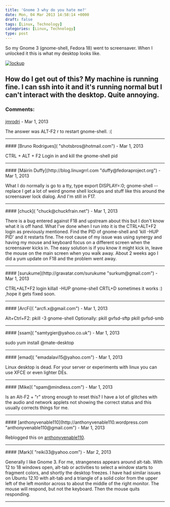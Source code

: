 ```yaml
---
title: 'Gnome 3 why do you hate me?'
date: Mon, 04 Mar 2013 14:58:14 +0000
draft: false
tags: [Linux, Technology]
categories: [Linux, Technology]
type: post
---
```


So my Gnome 3 (gnome-shell, Fedora 18) went to screensaver. When I unlocked it this is what my desktop looks like.

[![lockup](http://zeusville.files.wordpress.com/2013/03/lockup.png?w=549)](http://zeusville.files.wordpress.com/2013/03/lockup.png)

How do I get out of this? My machine is running fine. I can ssh into it and it's running normal but I can't interact with the desktop. Quite annoying.
---
### Comments:
####
[jmrodri](http://zeusville.wordpress.com/ "jmrodri@gmail.com") - <time datetime="2013-03-04 11:02:08">Mar 1, 2013</time>

The answer was ALT-F2 r to restart gnome-shell. :(
<hr />
####
[Bruno Rodrigues]( "shotsbros@hotmail.com") - <time datetime="2013-03-04 11:22:28">Mar 1, 2013</time>

CTRL + ALT + F2 Login in and kill the gnome-shell pid
<hr />
####
[Máirín Duffy](http://blog.linuxgrrl.com "duffy@fedoraproject.org") - <time datetime="2013-03-04 11:41:30">Mar 1, 2013</time>

What I do normally is go to a tty, type export DISPLAY=:0; gnome-shell --replace I get a lot of weird gnome shell lockups and stuff like this around the screensaver lock dialog. And I'm still in F17.
<hr />
####
[chuck]( "chuck@chuckfrain.net") - <time datetime="2013-03-04 11:50:51">Mar 1, 2013</time>

There is a bug entered against F18 and upstream about this but I don't know what it is off hand. What I've done when I run into it is the CTRL+ALT+F2 login as previously mentioned. Find the PID of gnome-shell and 'kill -HUP PID' and it restarts fine. The root cause of my issue was using synergy and having my mouse and keyboard focus on a different screen when the screensaver kicks in. The easy solution is if you know it might kick in, leave the mouse on the main screen when you walk away. About 2 weeks ago I did a yum update on F18 and the problem went away.
<hr />
####
[surukume](http://gravatar.com/surukume "surkum@gmail.com") - <time datetime="2013-03-04 12:18:43">Mar 1, 2013</time>

CTRL+ALT+F2 login killall -HUP gnome-shell CRTL+D sometimes it works :) ,hope it gets fixed soon.
<hr />
####
[ArcFi]( "arcfi.x@gmail.com") - <time datetime="2013-03-04 12:22:25">Mar 1, 2013</time>

Alt+Ctrl+F2: pkill -3 gnome-shell Optionally: pkill gvfsd-sftp pkill gvfsd-smb
<hr />
####
[ssam]( "samtygier@yahoo.co.uk") - <time datetime="2013-03-04 12:45:23">Mar 1, 2013</time>

sudo yum install @mate-desktop
<hr />
####
[emad]( "emadalavi15@yahoo.com") - <time datetime="2013-03-04 12:47:07">Mar 1, 2013</time>

Linux desktop is dead. For your server or experiments with linux you can use XFCE or even lighter DEs.
<hr />
####
[Mike]( "spam@mindless.com") - <time datetime="2013-03-04 14:12:06">Mar 1, 2013</time>

Is an Alt-F2 + "r" strong enough to reset this? I have a lot of glitches with the audio and network applets not showing the correct status and this usually corrects things for me.
<hr />
####
[anthonyvenable110](http://anthonyvenable110.wordpress.com "anthonyvenable110@gmail.com") - <time datetime="2013-03-04 19:56:04">Mar 1, 2013</time>

Reblogged this on [anthonyvenable110](http://anthonyvenable110.wordpress.com/2013/03/04/gnome-3-why-do-you-hate-me/).
<hr />
####
[Mark]( "reiki33@yahoo.com") - <time datetime="2013-03-05 01:04:57">Mar 2, 2013</time>

Generally I like Gnome 3. For me, strangeness appears around alt-tab. With 12 to 18 windows open, alt-tab or activities to select a window starts to fragment colors, and shortly the desktop freezes. I have had similar issues on Ubuntu 12.10 with alt-tab and a triangle of a solid color from the upper left of the left monitor across to about the middle of the right monitor. The mouse will respond, but not the keyboard. Then the mouse quits responding.
<hr />
